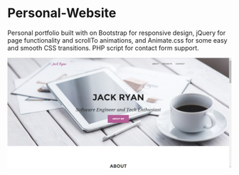 # Personal-Website
Personal portfolio built with on Bootstrap for responsive design, jQuery for page functionality and scrollTo animations, and Animate.css for some easy and smooth CSS transitions. PHP script for contact form support.

![Alt text](img/Website-screenshot.PNG?raw=true "Landing Page")
